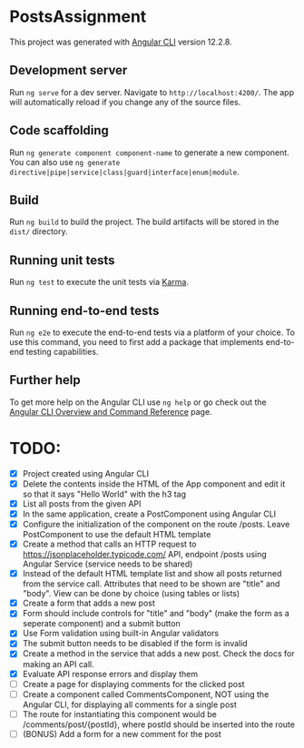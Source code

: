 # PostsAssignment

This project was generated with [Angular CLI](https://github.com/angular/angular-cli) version 12.2.8.

## Development server

Run `ng serve` for a dev server. Navigate to `http://localhost:4200/`. The app will automatically reload if you change any of the source files.

## Code scaffolding

Run `ng generate component component-name` to generate a new component. You can also use `ng generate directive|pipe|service|class|guard|interface|enum|module`.

## Build

Run `ng build` to build the project. The build artifacts will be stored in the `dist/` directory.

## Running unit tests

Run `ng test` to execute the unit tests via [Karma](https://karma-runner.github.io).

## Running end-to-end tests

Run `ng e2e` to execute the end-to-end tests via a platform of your choice. To use this command, you need to first add a package that implements end-to-end testing capabilities.

## Further help

To get more help on the Angular CLI use `ng help` or go check out the [Angular CLI Overview and Command Reference](https://angular.io/cli) page.

# TODO:

- [x] Project created using Angular CLI
- [x] Delete the contents inside the HTML of the App component and edit it so that it says "Hello World" with the h3 tag
- [x] List all posts from the given API
- [x] In the same application, create a PostComponent using Angular CLI
- [x] Configure the initialization of the component on the route /posts. Leave PostComponent to use the default HTML template
- [x] Create a method that calls an HTTP request to https://jsonplaceholder.typicode.com/ API, endpoint /posts using Angular Service (service needs to be shared)
- [x] Instead of the default HTML template list and show all posts returned from the service call. Attributes that need to be shown are "title" and "body". View can be done by choice (using tables or lists)
- [x] Create a form that adds a new post
- [x] Form should include controls for "title" and "body" (make the form as a seperate component) and a submit button
- [x] Use Form validation using built-in Angular validators
- [x] The submit button needs to be disabled if the form is invalid
- [x] Create a method in the service that adds a new post. Check the docs for making an API call.
- [x] Evaluate API response errors and display them
- [ ] Create a page for displaying comments for the clicked post
- [ ] Create a component called CommentsComponent, NOT using the Angular CLI, for displaying all comments for a single post
- [ ] The route for instantiating this component would be /comments/post/{postId}, where postId should be inserted into the route
- [ ] (BONUS) Add a form for a new comment for the post
